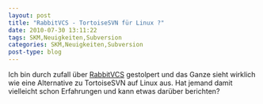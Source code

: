 ```yaml
---
layout: post
title: "RabbitVCS - TortoiseSVN für Linux ?"
date: 2010-07-30 13:11:22
tags: SKM,Neuigkeiten,Subversion
categories: SKM,Neuigkeiten,Subversion
post-type: blog
---
```

Ich bin durch zufall über <a href="http://www.rabbitvcs.org">RabbitVCS</a> gestolpert und das Ganze sieht wirklich wie eine Alternative zu TortoiseSVN auf Linux aus. Hat jemand damit vielleicht schon Erfahrungen und kann etwas darüber berichten?
